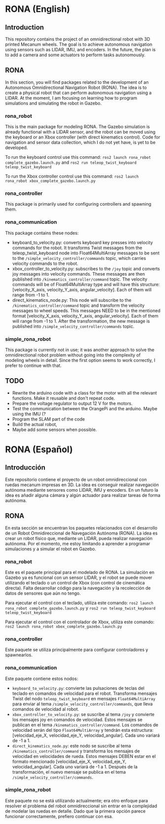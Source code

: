 # RONA (English)

## Introduction
This repository contains the project of an omnidirectional robot with 3D printed Mecanum wheels. The goal is to achieve autonomous navigation using sensors such as LIDAR, IMU, and encoders. In the future, the plan is to add a camera and some actuators to perform tasks autonomously.

## RONA
In this section, you will find packages related to the development of an Autonomous Omnidirectional Navigation Robot (RONA). The idea is to create a physical robot that can perform autonomous navigation using a LIDAR. At the moment, I am focusing on learning how to program simulations and simulating the robot in Gazebo.

### rona_robot
This is the main package for modeling RONA. The Gazebo simulation is already functional with a LIDAR sensor, and the robot can be moved using the keyboard or an Xbox controller (with direct kinematics control). Code for navigation and sensor data collection, which I do not yet have, is yet to be developed.

To run the keyboard control use this command:
`ros2 launch rona_robot complete_gazebo.launch.py`
and
`ros2 run teleop_twist_keyboard teleop_twist_keyboard`

To run the Xbox controller control use this command:
`ros2 launch rona_robot xbox_complete_gazebo.launch.py`

### rona_controller
This package is primarily used for configuring controllers and spawning them.

### rona_communication
This package contains these nodes: 
- keyboard_to_velocity.py: converts keyboard key presses into velocity commands for the robot. It transforms Twist messages from the teleop_twist_keyboard node into Float64MultiArray messages to be sent to the `/simple_velocity_controller/commands` topic, which carries velocity commands to the robot.
- xbox_controller_to_velocity.py: subscribes to the `/joy` topic and converts joy messages into velocity commands. These messages are then published into `/kinematics_controller/command` topic. The velocity commands will be of Float64MultiArray type and will have this structure: [velocity_X_axis, velocity_Y_axis, angular_velocity]. Each of them will range from -1 to 1.
- direct_kinematics_node.py: This node will subscribe to the `/kinematics_controller/command` topic and transform the velocity messages to wheel speeds. This messages NEED to be in the mentioned format [velocity_X_axis, velocity_Y_axis, angular_velocity]. Each of them will range from -1 to 1. After the transformation, the new message is published into `/simple_velocity_controller/commands` topic.

### simple_rona_robot
This package is currently not in use; it was another approach to solve the omnidirectional robot problem without going into the complexity of modeling wheels in detail. Since the first option seems to work correctly, I prefer to continue with that.

## TODO
- Rewrite the arduino code with a class for the motor with all the relevant functions. Make it reusable and don't repeat code.
- Prepare the voltage regulator to output 12 V for the motors.
- Test the communication between the OrangePi and the arduino. Maybe using the IMU (?
- Program the SLAM part of the code
- Build the actual robot,
- Maybe add some sensors when possible.

# RONA (Español)

## Introducción
Este repositorio contiene el proyecto de un robot omnidireccional con ruedas mecanum impresas en 3D. La idea es conseguir realizar navegación autónoma mediante sensores como LIDAR, IMU y encoders. En un futuro la idea es añadir alguna cámara y algún actuador para realizar tareas de forma autónoma.

## RONA
En esta sección se encuentran los paquetes relacionados con el desarrollo de un Robot Omnidireccional de Navegación Autónoma (RONA). La idea es crear un robot físico que, mediante un LIDAR, pueda realizar navegación autónoma. Por el momento, me estoy limitando a aprender a programar simulaciones y a simular el robot en Gazebo.

### rona_robot
Este es el paquete principal para el modelado de RONA. La simulación en Gazebo ya es funcional con un sensor LIDAR, y el robot se puede mover utilizando el teclado o un control de Xbox (con control de cinemática directa). Falta desarrollar código para la navegación y la recolección de datos de sensores que aún no tengo.

Para ejecutar el control con el teclado, utiliza este comando:
`ros2 launch rona_robot complete_gazebo.launch.py`
y
`ros2 run teleop_twist_keyboard teleop_twist_keyboard`

Para ejecutar el control con el controlador de Xbox, utiliza este comando:
`ros2 launch rona_robot xbox_complete_gazebo.launch.py`

### rona_controller
Este paquete se utiliza principalmente para configurar controladores y spawnearlos.

### rona_communication
Este paquete contiene estos nodos:
- `keyboard_to_velocity.py`: convierte las pulsaciones de teclas del teclado en comandos de velocidad para el robot. Transforma mensajes Twist del nodo `teleop_twist_keyboard` en mensajes `Float64MultiArray` para enviar al tema `/simple_velocity_controller/commands`, que lleva comandos de velocidad al robot.
- `xbox_controller_to_velocity.py`: se suscribe al tema `/joy` y convierte los mensajes joy en comandos de velocidad. Estos mensajes se publican en el tema `/kinematics_controller/command`. Los comandos de velocidad serán del tipo `Float64MultiArray` y tendrán esta estructura: [velocidad_eje_X, velocidad_eje_Y, velocidad_angular]. Cada uno variará de -1 a 1.
- `direct_kinematics_node.py`: este nodo se suscribe al tema `/kinematics_controller/command` y transforma los mensajes de velocidad en velocidades de rueda. Estos mensajes DEBEN estar en el formato mencionado [velocidad_eje_X, velocidad_eje_Y, velocidad_angular]. Cada uno variará de -1 a 1. Después de la transformación, el nuevo mensaje se publica en el tema `/simple_velocity_controller/commands`.

### simple_rona_robot
Este paquete no se está utilizando actualmente; era otro enfoque para resolver el problema del robot omnidireccional sin entrar en la complejidad de modelar las ruedas en detalle. Dado que la primera opción parece funcionar correctamente, prefiero continuar con esa.




